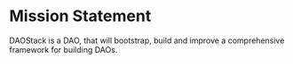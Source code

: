 # Mission Statement
DAOStack is a DAO, that will bootstrap, build and improve a comprehensive framework for building DAOs.
